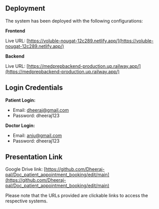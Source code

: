 Deployment
----------

The system has been deployed with the following configurations:

**Frontend**

Live URL: [https://voluble-nougat-12c289.netlify.app/](https://voluble-nougat-12c289.netlify.app/)

**Backend**

Live URL: [https://medprepbackend-production.up.railway.app/](https://medprepbackend-production.up.railway.app/)

Login Credentials
------------------

**Patient Login:**

- Email: dheeraj@gmail.com
- Password: dheeraj123

**Doctor Login:**

- Email: anju@gmail.com
- Password: dheeraj123

Presentation Link
-----------------

Google Drive link: [https://github.com/Dheeraj-pal/Doc_patient_appointment_booking/edit/main](https://github.com/Dheeraj-pal/Doc_patient_appointment_booking/edit/main)

Please note that the URLs provided are clickable links to access the respective systems.



